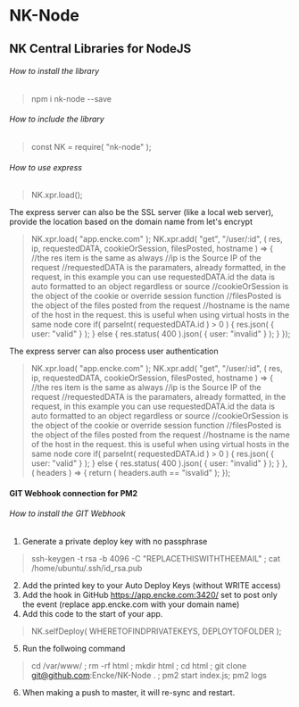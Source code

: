 # NK-Node
NK Central Libraries for NodeJS
------


###### How to install the library
> npm i nk-node --save

###### How to include the library
> const NK = require( "nk-node" );

###### How to use express
> NK.xpr.load();

The express server can also be the SSL server (like a local web server), provide the location based on the domain name from let's encrypt

> NK.xpr.load( "app.encke.com" );
> NK.xpr.add( "get", "/user/:id", ( res, ip, requestedDATA, cookieOrSession, filesPosted, hostname ) => {
>					//the res item is the same as always
>					//ip is the Source IP of the request
>					//requestedDATA is the paramaters, already formatted, in the request, in this example you can use requestedDATA.id the data is auto formatted to an object regardless or source
>					//cookieOrSession is the object of the cookie or override session function
>					//filesPosted is the object of the files posted from the request
>					//hostname is the name of the host in the request. this is useful when using virtual hosts in the same node core
>			if( parseInt( requestedDATA.id ) > 0 ) {
>				res.json( { user: "valid" } );
>			} else {
>				res.status( 400 ).json( { user: "invalid" } );
>			}
> });

The express server can also process user authentication

> NK.xpr.load( "app.encke.com" );
> NK.xpr.add( "get", "/user/:id", ( res, ip, requestedDATA, cookieOrSession, filesPosted, hostname ) => {
>					//the res item is the same as always
>					//ip is the Source IP of the request
>					//requestedDATA is the paramaters, already formatted, in the request, in this example you can use requestedDATA.id the data is auto formatted to an object regardless or source
>					//cookieOrSession is the object of the cookie or override session function
>					//filesPosted is the object of the files posted from the request
>					//hostname is the name of the host in the request. this is useful when using virtual hosts in the same node core
>			if( parseInt( requestedDATA.id ) > 0 ) {
>				res.json( { user: "valid" } );
>			} else {
>				res.status( 400 ).json( { user: "invalid" } );
>			}
> }, ( headers ) => {
>	return ( headers.auth == "isvalid" );
> });

#### GIT Webhook connection for PM2

###### How to install the GIT Webhook
1. Generate a private deploy key with no passphrase
> ssh-keygen -t rsa -b 4096 -C "REPLACETHISWITHTHEEMAIL" ; cat /home/ubuntu/.ssh/id_rsa.pub
2. Add the printed key to your Auto Deploy Keys (without WRITE access)
3. Add the hook in GitHub https://app.encke.com:3420/ set to post only the event (replace app.encke.com with your domain name)
4. Add this code to the start of your app.
> NK.selfDeploy( WHERETOFINDPRIVATEKEYS, DEPLOYTOFOLDER );
5. Run the follwoing command
> cd /var/www/ ; rm -rf html ; mkdir html ; cd html ; git clone git@github.com:Encke/NK-Node . ; pm2 start index.js; pm2 logs
6. When making a push to master, it will re-sync and restart.
